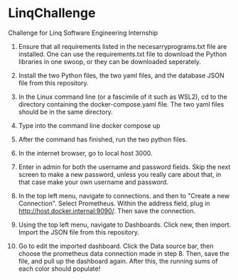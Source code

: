 # LinqChallenge
Challenge for Linq Software Engineering Internship

1. Ensure that all requirements listed in the necesarryprograms.txt file are installed. One can use the requirements.txt file to download the Python libraries in one swoop, or they can be downloaded seperately. 

2. Install the two Python files, the two yaml files, and the database JSON file from this repository. 

3. In the Linux command line (or a fascimile of it such as WSL2), cd to the directory containing the docker-compose.yaml file. The two yaml files should be in the same directory.

4. Type into the command line docker compose up

5. After the command has finished, run the two python files.

6. In the internet browser, go to local host 3000.

7. Enter in admin for both the username and password fields. Skip the next screen to make a new password, unless you really care about that, in that case make your own username and password.

8. In the top left menu, navigate to connections. and then to "Create a new Connection". Select Prometheus. Within the address field, plug in http://host.docker.internal:9090/. Then save the connection.

9. Using the top left menu, navigate to Dashboards. Click new, then import. Import the JSON file from this repository.

10. Go to edit the imported dashboard. Click the Data source bar, then choose the prometheus data connection made in step 8. Then, save the file, and pull up the dashboard again. After this, the running sums of each color should populate! 

   
